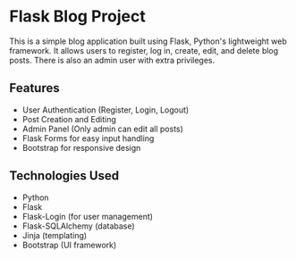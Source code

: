 # Flask Blog Project

This is a simple blog application built using Flask, Python's lightweight web framework. It allows users to register, log in, create, edit, and delete blog posts. There is also an admin user with extra privileges.

## Features
- User Authentication (Register, Login, Logout)
- Post Creation and Editing
- Admin Panel (Only admin can edit all posts)
- Flask Forms for easy input handling
- Bootstrap for responsive design

## Technologies Used
- Python
- Flask
- Flask-Login (for user management)
- Flask-SQLAlchemy (database)
- Jinja (templating)
- Bootstrap (UI framework)

